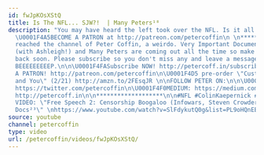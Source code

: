 ```yaml
---
id: fwJpKOsXStQ
title: Is The NFL... SJW?!  | Many Peters¹⁸
description: "You may have heard the left took over the NFL. Is it all a big lie?
  \U0001F4A5BECOME A PATRON at http://patreon.com/petercoffin\n \n*****************************************\nYou've
  reached the channel of Peter Coffin, a weirdo. Very Important Documentaries, Adversaries
  (with Ashleigh!) and Many Peters are coming out all the time so make sure to check
  back soon. Please subscribe so you don't miss any and leave a message at the beep.
  BEEEEEEEEEP.\n\n\U0001F4FASubscribe NOW! http://petercoff.in/subscribe\n\U0001F496BECOME
  A PATRON! http://patreon.com/petercoffin\n\U0001F4D5 pre-order \"Custom Reality
  and You\" (2/21) http://amzn.to/2FEsqJR \n\nFOLLOW PETER ON:\n\n\U0001F426TWITTER:
  https://twitter.com/petercoffin\n\U0001F4F0MEDIUM: https://medium.com/@petercoffin\n\U0001F4F1NOTIFICATIONS:
  http://petercoff.in\n\n*******************\n\n#NFL #ColinKaepernick #SJW\n\n-~-~~-~~~-~~-~-\nNEW
  VIDEO: \"Free Speech 2: Censorship Boogaloo (Infowars, Steven Crowder) | Very Important
  Docs²³\" \nhttps://www.youtube.com/watch?v=SlFdykutQ0g&list=PL9oHQnEByWyXObkJN9YYQS9hxBjpN8RLG\n-~-~~-~~~-~~-~-"
source: youtube
channel: petercoffin
type: video
url: /petercoffin/videos/fwJpKOsXStQ/
---
```


